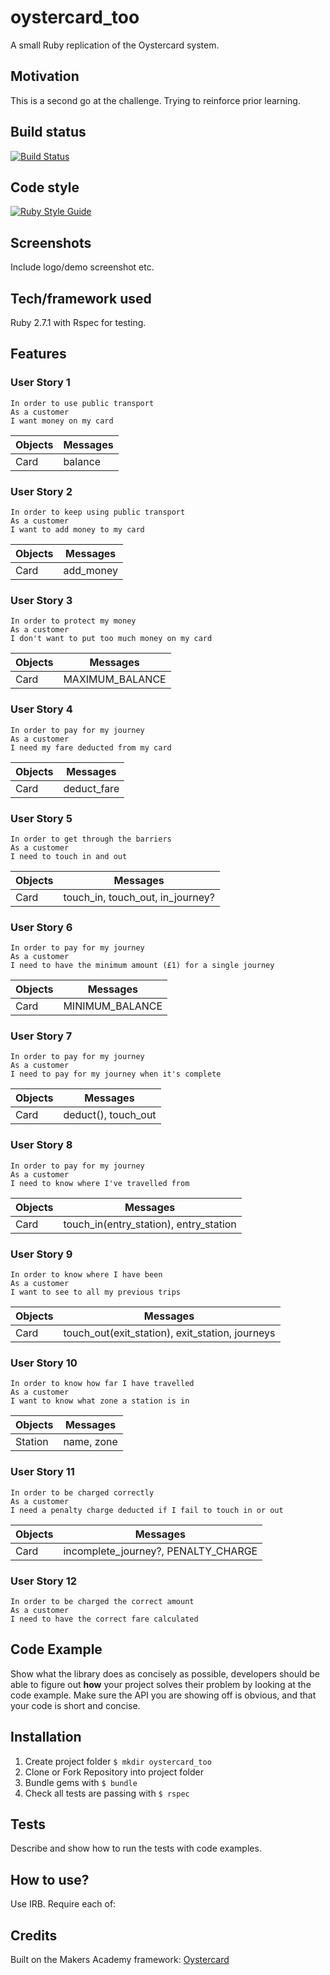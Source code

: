 # oystercard_too
A small Ruby replication of the Oystercard system.

## Motivation
This is a second go at the challenge. Trying to reinforce prior learning.

## Build status
[![Build Status](https://travis-ci.com/chriswhitehouse/oystercard_too.svg?branch=main)](https://travis-ci.com/chriswhitehouse/oystercard_too)

## Code style
[![Ruby Style Guide](https://img.shields.io/badge/code_style-standard-brightgreen.svg)](https://github.com/testdouble/standard)

## Screenshots
Include logo/demo screenshot etc.

## Tech/framework used
Ruby 2.7.1 with Rspec for testing.

## Features
### User Story 1
```
In order to use public transport
As a customer
I want money on my card
```

|Objects |Messages |
|---|---|
|Card | balance |

### User Story 2
```
In order to keep using public transport
As a customer
I want to add money to my card
```

|Objects |Messages |
|---|---|
|Card | add_money |

### User Story 3
```
In order to protect my money
As a customer
I don't want to put too much money on my card
```

|Objects |Messages |
|---|---|
|Card | MAXIMUM_BALANCE |

### User Story 4
```
In order to pay for my journey
As a customer
I need my fare deducted from my card
```

|Objects |Messages |
|---|---|
|Card | deduct_fare |

### User Story 5
```
In order to get through the barriers
As a customer
I need to touch in and out
```

|Objects |Messages |
|---|---|
|Card | touch_in, touch_out, in_journey? |

### User Story 6
```
In order to pay for my journey
As a customer
I need to have the minimum amount (£1) for a single journey
```

|Objects |Messages |
|---|---|
|Card | MINIMUM_BALANCE |

### User Story 7
```
In order to pay for my journey
As a customer
I need to pay for my journey when it's complete
```

|Objects |Messages |
|---|---|
|Card | deduct(), touch_out |

### User Story 8
```
In order to pay for my journey
As a customer
I need to know where I've travelled from
```

|Objects |Messages |
|---|---|
|Card | touch_in(entry_station), entry_station |

### User Story 9
```
In order to know where I have been
As a customer
I want to see to all my previous trips
```

|Objects |Messages |
|---|---|
|Card | touch_out(exit_station), exit_station, journeys |

### User Story 10
```
In order to know how far I have travelled
As a customer
I want to know what zone a station is in
```
|Objects |Messages |
|---|---|
|Station | name, zone  |

### User Story 11
```
In order to be charged correctly
As a customer
I need a penalty charge deducted if I fail to touch in or out
```

|Objects |Messages |
|---|---|
|Card | incomplete_journey?, PENALTY_CHARGE |

### User Story 12
```
In order to be charged the correct amount
As a customer
I need to have the correct fare calculated
```

## Code Example
Show what the library does as concisely as possible, developers should be able to figure out **how** your project solves their problem by looking at the code example. Make sure the API you are showing off is obvious, and that your code is short and concise.

## Installation
1. Create project folder `$ mkdir oystercard_too`
2. Clone or Fork Repository into project folder
3. Bundle gems with `$ bundle`
4. Check all tests are passing with `$ rspec`

## Tests
Describe and show how to run the tests with code examples.

## How to use?
Use IRB. Require each of:

## Credits
Built on the Makers Academy framework: [Oystercard](https://github.com/makersacademy/course/tree/master/oystercard)
